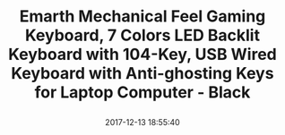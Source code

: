 ---
title: > #shorten me
  Emarth Mechanical Feel Gaming Keyboard, 7 Colors LED Backlit Keyboard with 104-Key, USB Wired Keyboard with Anti-ghosting Keys for Laptop Computer - Black
name: >
  Emarth Mechanical Feel Gaming Keyboard, 7 Colors LED Backlit Keyboard with 104-Key, USB Wired Keyboard with Anti-ghosting Keys for Laptop Computer - Black
date: "2017-12-13 18:55:40"
buy_now: "https://www.amazon.com/Emarth-Mechanical-Keyboard-Anti-ghosting-Computer/dp/B01A6CJBO2?SubscriptionId=AKIAIA5RBQIWQVTCUEUQ&tag=coldcutdeals-20&linkCode=xm2&camp=2025&creative=165953&creativeASIN=B01A6CJBO2"
description_markdown: >-

  - 【Mechanical Feel Gaming Keyboard】Flexible removable keycaps with a audible and pleasant click sound, laser-engraved keys are not easy to fade. This gaming keyboard is made of high quality ABS with non-slip steel base

  - 【7-Color Adjustable Backlit】7 colors led backlighting with 3 adjustable brightness levels to meet your own preference. 2 backlighting modes for your choose, press Fn+☼ key to exchange between the recycling breathing mode and the normal backlit mode. Choose from 7 colors to light up your computer keyboard press ☼ key and turn on/off the backlight

  - 【Standard Full Keyboard】104 non-conflicting keys come with numeric keyboard, 19 anti-ghosting keys, the pc gaming keyboard allows multi-keys to work simultaneously without confliction. 12 hotkeys and extra 4 joystick movement keys, 50 million times keystroke test, more satisfying and efficient typing experience, professional gaming feeling. Ideals for gamers, typist, programmer, writer etc

  - 【Fn Shortcuts】Fn+PgUp/PgDn key to increase/decrease the backlit brightness. Give you a quick access to dedicated media controls, such as volume, play, pause, next and previous track, calculator, email, web browser etc

  - 【Easy to Operate】No driver needed, easy to use at night and energy saving. The stepped keycap makes this wired keyboard fitting your hands and fingers easily to prevent fatigue. Compatible with Windows10, Windows 8, Windows 7, Windows XP, Windows VISTA etc. Lifetime Money Back Guarantee and Lifetime Warranty


tweet_id_str: "941018801696538625"
price: "$55.98"
list_price: "$69.00"
deal_price: "$22.39"
you_save: "$33.59 (60%)"
asin: "B01A6CJBO2"
image: "https://images-na.ssl-images-amazon.com/images/I/51KT3ss1UrL.jpg"
---